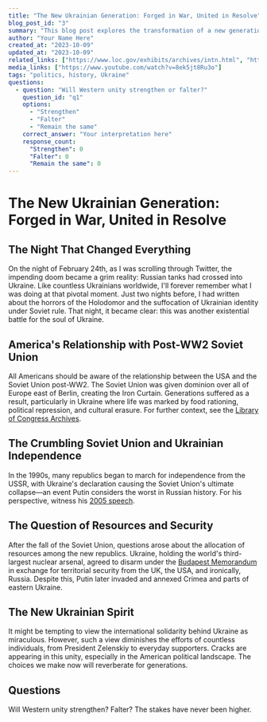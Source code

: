 ```yaml
---
title: "The New Ukrainian Generation: Forged in War, United in Resolve"
blog_post_id: "3"
summary: "This blog post explores the transformation of a new generation of Ukrainians forever shaped by the ongoing conflict. Hardened yet unified, their collective will could be the spear that pierces through the heart of Russian aggression, ushering Ukraine into a new era of prosperity."
author: "Your Name Here"
created_at: "2023-10-09"
updated_at: "2023-10-09"
related_links: ["https://www.loc.gov/exhibits/archives/intn.html", "https://en.wikipedia.org/wiki/Budapest_Memorandum", "https://www.youtube.com/watch?v=nTvswwU5Eco"]
media_links: ["https://www.youtube.com/watch?v=8ek5jt8Ru3o"]
tags: "politics, history, Ukraine"
questions: 
  - question: "Will Western unity strengthen or falter?"
    question_id: "q1"
    options:
      - "Strengthen"
      - "Falter"
      - "Remain the same"
    correct_answer: "Your interpretation here"
    response_count:
      "Strengthen": 0
      "Falter": 0
      "Remain the same": 0
---
```


# The New Ukrainian Generation: Forged in War, United in Resolve

## The Night That Changed Everything

On the night of February 24th, as I was scrolling through Twitter, the impending doom became a grim reality: Russian tanks had crossed into Ukraine. Like countless Ukrainians worldwide, I'll forever remember what I was doing at that pivotal moment. Just two nights before, I had written about the horrors of the Holodomor and the suffocation of Ukrainian identity under Soviet rule. That night, it became clear: this was another existential battle for the soul of Ukraine.

## America's Relationship with Post-WW2 Soviet Union

All Americans should be aware of the relationship between the USA and the Soviet Union post-WW2. The Soviet Union was given dominion over all of Europe east of Berlin, creating the Iron Curtain. Generations suffered as a result, particularly in Ukraine where life was marked by food rationing, political repression, and cultural erasure. For further context, see the [Library of Congress Archives](https://www.loc.gov/exhibits/archives/intn.html).

## The Crumbling Soviet Union and Ukrainian Independence

In the 1990s, many republics began to march for independence from the USSR, with Ukraine's declaration causing the Soviet Union's ultimate collapse—an event Putin considers the worst in Russian history. For his perspective, witness his [2005 speech](https://www.youtube.com/watch?v=nTvswwU5Eco).

## The Question of Resources and Security

After the fall of the Soviet Union, questions arose about the allocation of resources among the new republics. Ukraine, holding the world's third-largest nuclear arsenal, agreed to disarm under the [Budapest Memorandum](https://en.wikipedia.org/wiki/Budapest_Memorandum) in exchange for territorial security from the UK, the USA, and ironically, Russia. Despite this, Putin later invaded and annexed Crimea and parts of eastern Ukraine.

## The New Ukrainian Spirit

It might be tempting to view the international solidarity behind Ukraine as miraculous. However, such a view diminishes the efforts of countless individuals, from President Zelenskiy to everyday supporters. Cracks are appearing in this unity, especially in the American political landscape. The choices we make now will reverberate for generations.

## Questions

Will Western unity strengthen? Falter? The stakes have never been higher.

